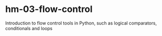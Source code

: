 # hm-03-flow-control
Introduction to flow control tools in Python, such as logical comparators, conditionals and loops
